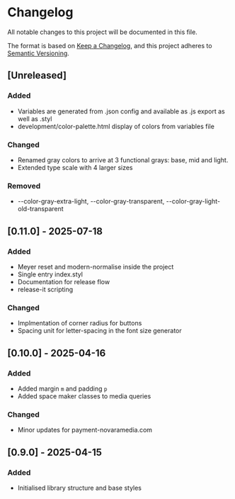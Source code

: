 # Changelog

All notable changes to this project will be documented in this file.

The format is based on [Keep a Changelog](https://keepachangelog.com/en/1.0.0/),
and this project adheres to [Semantic Versioning](https://semver.org/spec/v2.0.0.html).

## [Unreleased]

### Added

- Variables are generated from .json config and available as .js export as well as .styl
- development/color-palette.html display of colors from variables file

### Changed

- Renamed gray colors to arrive at 3 functional grays: base, mid and light.
- Extended type scale with 4 larger sizes

### Removed

- --color-gray-extra-light, --color-gray-transparent, --color-gray-light-old-transparent

## [0.11.0] - 2025-07-18

### Added

- Meyer reset and modern-normalise inside the project
- Single entry index.styl
- Documentation for release flow
- release-it scripting

### Changed

- Implmentation of corner radius for buttons
- Spacing unit for letter-spacing in the font size generator

## [0.10.0] - 2025-04-16

### Added

- Added margin `m` and padding `p`
- Added space maker classes to media queries

### Changed

- Minor updates for payment-novaramedia.com

## [0.9.0] - 2025-04-15

### Added

- Initialised library structure and base styles

